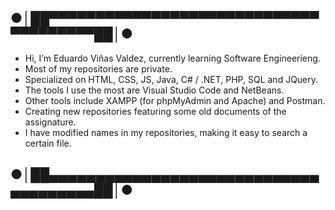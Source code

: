 
## ●│██▀▀▀▀▀▀▀▀▀▀▀▀▀▀▀▀▀▀▀▀▀▀▀▀▀▀▀▀▀▀▀▀▀▀▀▀▀▀██│●
- Hi, I’m Eduardo Viñas Valdez, currently learning Software Engineerieng.
- Most of my repositories are private.
- Specialized on HTML, CSS, JS, Java, C# / .NET, PHP, SQL and JQuery.
- The tools I use the most are Visual Studio Code and NetBeans.
- Other tools include XAMPP (for phpMyAdmin and Apache) and Postman.
- Creating new repositories featuring some old documents of the assignature.
- I have modified names in my repositories, making it easy to search a certain file.
## ●│██▄▄▄▄▄▄▄▄▄▄▄▄▄▄▄▄▄▄▄▄▄▄▄▄▄▄▄▄▄▄▄▄▄▄▄▄▄▄██│●

<!---
PLACEHOLDER
--->
